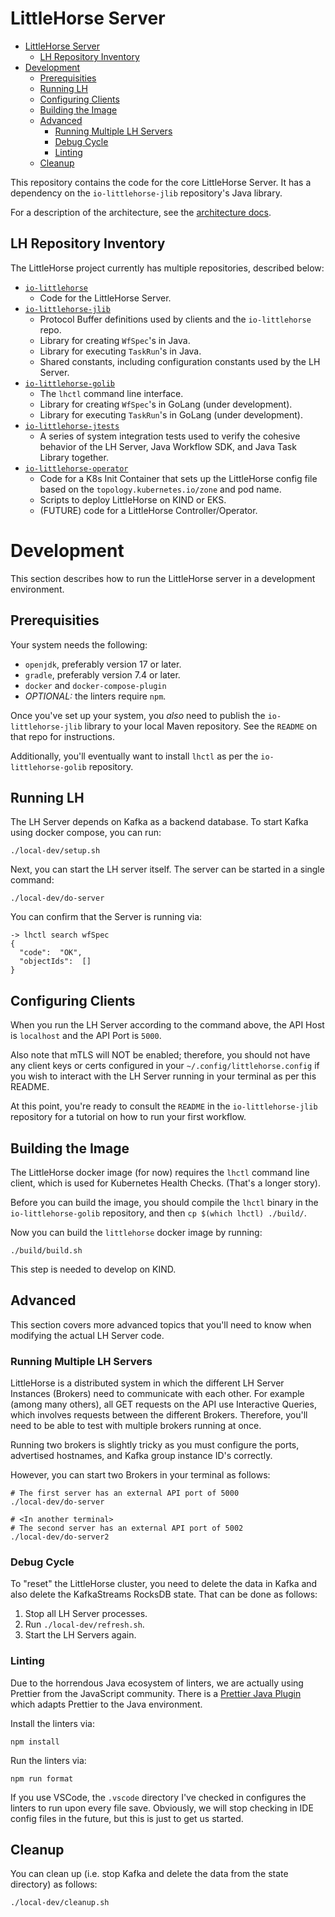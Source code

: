 # LittleHorse Server
- [LittleHorse Server](#littlehorse-server)
  - [LH Repository Inventory](#lh-repository-inventory)
- [Development](#development)
  - [Prerequisities](#prerequisities)
  - [Running LH](#running-lh)
  - [Configuring Clients](#configuring-clients)
  - [Building the Image](#building-the-image)
  - [Advanced](#advanced)
    - [Running Multiple LH Servers](#running-multiple-lh-servers)
    - [Debug Cycle](#debug-cycle)
    - [Linting](#linting)
  - [Cleanup](#cleanup)

This repository contains the code for the core LittleHorse Server. It has a dependency on the `io-littlehorse-jlib` repository's Java library.

For a description of the architecture, see the [architecture docs](docs/ARCH.md).

## LH Repository Inventory
The LittleHorse project currently has multiple repositories, described below:
* [`io-littlehorse`](https://github.com/littlehorse-eng/io-littlehorse)
    *  Code for the LittleHorse Server.
* [`io-littlehorse-jlib`](https://github.com/littlehorse-eng/io-littlehorse-jlib)
    * Protocol Buffer definitions used by clients and the `io-littlehorse` repo.
    * Library for creating `WfSpec`'s in Java.
    * Library for executing `TaskRun`'s in Java.
    * Shared constants, including configuration constants used by the LH Server.
* [`io-littlehorse-golib`](https://github.com/littlehorse-eng/io-littlehorse-golib)
    * The `lhctl` command line interface.
    * Library for creating `WfSpec`'s in GoLang (under development).
    * Library for executing `TaskRun`'s in GoLang (under development).
* [`io-littlehorse-jtests`](https://github.com/littlehorse-eng/io-littlehorse-jtests)
    * A series of system integration tests used to verify the cohesive behavior of the LH Server, Java Workflow SDK, and Java Task Library together.
* [`io-littlehorse-operator`](https://github.com/littlehorse-eng/io-littlehorse-operator)
    * Code for a K8s Init Container that sets up the LittleHorse config file based on the `topology.kubernetes.io/zone` and pod name.
    * Scripts to deploy LittleHorse on KIND or EKS.
    * (FUTURE) code for a LittleHorse Controller/Operator.

# Development

This section describes how to run the LittleHorse server in a development environment.

## Prerequisities

Your system needs the following:
* `openjdk`, preferably version 17 or later.
* `gradle`, preferably version 7.4 or later.
* `docker` and `docker-compose-plugin`
* *OPTIONAL:* the linters require `npm`.

Once you've set up your system, you *also* need to publish the `io-littlehorse-jlib` library to your local Maven repository. See the `README` on that repo for instructions.

Additionally, you'll eventually want to install `lhctl` as per the `io-littlehorse-golib` repository.

## Running LH

The LH Server depends on Kafka as a backend database. To start Kafka using docker compose, you can run:

```
./local-dev/setup.sh
```

Next, you can start the LH server itself. The server can be started in a single command:

```
./local-dev/do-server
```

You can confirm that the Server is running via:

```
-> lhctl search wfSpec
{
  "code":  "OK",
  "objectIds":  []
}
```

## Configuring Clients

When you run the LH Server according to the command above, the API Host is `localhost` and the API Port is `5000`.

Also note that mTLS will NOT be enabled; therefore, you should not have any client keys or certs configured in your `~/.config/littlehorse.config` if you wish to interact with the LH Server running in your terminal as per this README.

At this point, you're ready to consult the `README` in the `io-littlehorse-jlib` repository for a tutorial on how to run your first workflow.

## Building the Image
The LittleHorse docker image (for now) requires the `lhctl` command line client, which is used for Kubernetes Health Checks. (That's a longer story).

Before you can build the image, you should compile the `lhctl` binary in the `io-littlehorse-golib` repository, and then `cp $(which lhctl) ./build/`.

Now you can build the `littlehorse` docker image by running:

```
./build/build.sh
```
This step is needed to develop on KIND.

## Advanced
This section covers more advanced topics that you'll need to know when modifying the actual LH Server code.

### Running Multiple LH Servers

LittleHorse is a distributed system in which the different LH Server Instances (Brokers) need to communicate with each other. For example (among many others), all GET requests on the API use Interactive Queries, which involves requests between the different Brokers. Therefore, you'll need to be able to test with multiple brokers running at once.

Running two brokers is slightly tricky as you must configure the ports, advertised hostnames, and Kafka group instance ID's correctly.

However, you can start two Brokers in your terminal as follows:

```
# The first server has an external API port of 5000
./local-dev/do-server

# <In another terminal>
# The second server has an external API port of 5002
./local-dev/do-server2
```

### Debug Cycle

To "reset" the LittleHorse cluster, you need to delete the data in Kafka and also delete the KafkaStreams RocksDB state. That can be done as follows:

1. Stop all LH Server processes.
2. Run `./local-dev/refresh.sh`.
3. Start the LH Servers again.

### Linting
Due to the horrendous Java ecosystem of linters, we are actually using Prettier from the JavaScript community. There is a [Prettier Java Plugin](https://github.com/jhipster/prettier-java) which adapts Prettier to the Java environment.

Install the linters via:
```
npm install
```

Run the linters via:
```
npm run format
```

If you use VSCode, the `.vscode` directory I've checked in configures the linters to run upon every file save. Obviously, we will stop checking in IDE config files in the future, but this is just to get us started.

## Cleanup

You can clean up (i.e. stop Kafka and delete the data from the state directory) as follows:

```
./local-dev/cleanup.sh
```